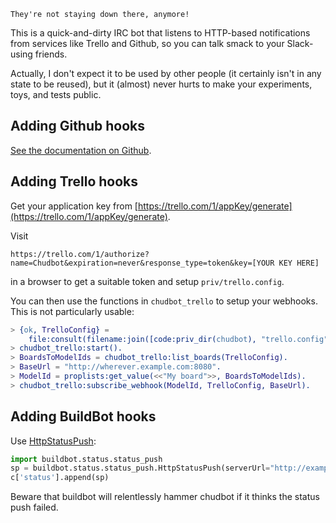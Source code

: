 
    They're not staying down there, anymore!

This is a quick-and-dirty IRC bot that listens to HTTP-based
notifications from services like Trello and Github, so you can talk
smack to your Slack-using friends.

Actually, I don't expect it to be used by other people (it certainly
isn't in any state to be reused), but it (almost) never hurts to make
your experiments, toys, and tests public.

Adding Github hooks
-------------------

[See the documentation on Github](https://developer.github.com/webhooks/creating/).

Adding Trello hooks
-------------------

Get your application key from [https://trello.com/1/appKey/generate](https://trello.com/1/appKey/generate).

Visit
```
https://trello.com/1/authorize?name=Chudbot&expiration=never&response_type=token&key=[YOUR KEY HERE]
```
in a browser to get a suitable token and setup `priv/trello.config`.

You can then use the functions in `chudbot_trello` to setup your
webhooks.  This is not particularly usable:

```erlang
> {ok, TrelloConfig} =
    file:consult(filename:join([code:priv_dir(chudbot), "trello.config"])).
> chudbot_trello:start().
> BoardsToModelIds = chudbot_trello:list_boards(TrelloConfig).
> BaseUrl = "http://wherever.example.com:8080".
> ModelId = proplists:get_value(<<"My board">>, BoardsToModelIds).
> chudbot_trello:subscribe_webhook(ModelId, TrelloConfig, BaseUrl).
```


Adding BuildBot hooks
---------------------

Use [HttpStatusPush](http://docs.buildbot.net/0.8.1/HttpStatusPush.html):

```python
import buildbot.status.status_push
sp = buildbot.status.status_push.HttpStatusPush(serverUrl="http://example.com/chudbot/buildbot")
c['status'].append(sp)
```

Beware that buildbot will relentlessly hammer chudbot if it thinks the
status push failed.
